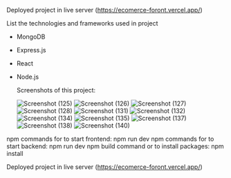 Deployed project in live server (https://ecomerce-foront.vercel.app/)

List the technologies and frameworks used in project
- MongoDB
- Express.js
- React
- Node.js

  Screenshots of this project:

  ![Screenshot (125)](https://github.com/RohitSathya/Mern-ECommerce/assets/156504207/c5a09110-3699-4034-bf25-b315638191b6)
![Screenshot (126)](https://github.com/RohitSathya/Mern-ECommerce/assets/156504207/c0bc321c-bbfa-4478-beb7-84e3378dbe19)
![Screenshot (127)](https://github.com/RohitSathya/Mern-ECommerce/assets/156504207/28952063-de8e-44d6-8e79-487e95b05aae)
![Screenshot (128)](https://github.com/RohitSathya/Mern-ECommerce/assets/156504207/acad61a4-82a7-4420-bc65-3de93ef19847)
![Screenshot (131)](https://github.com/RohitSathya/Mern-ECommerce/assets/156504207/aa419c0c-6df8-4602-8ace-c94825b71b05)
![Screenshot (132)](https://github.com/RohitSathya/Mern-ECommerce/assets/156504207/858660b0-3bc9-4c2e-a615-7a3d119e7f5d)
![Screenshot (134)](https://github.com/RohitSathya/Mern-ECommerce/assets/156504207/47f76994-ef29-4a30-8a8a-c31bfcffb264)
![Screenshot (135)](https://github.com/RohitSathya/Mern-ECommerce/assets/156504207/64ae1f0c-6b50-4f83-b592-8dce760b06cd)
![Screenshot (137)](https://github.com/RohitSathya/Mern-ECommerce/assets/156504207/1780401b-81cb-43a4-b9f4-20bc2225251d)
![Screenshot (138)](https://github.com/RohitSathya/Mern-ECommerce/assets/156504207/8f12667f-5479-4dd3-86dc-96a99679cadd)
![Screenshot (140)](https://github.com/RohitSathya/Mern-ECommerce/assets/156504207/69b8cb82-36c8-4503-9094-98bdc3dd2580)


npm commands for to start frontend:
    npm run dev
npm commands for to start backend:
    npm run dev
npm build command or to install packages:
    npm install

Deployed project in live server (https://ecomerce-foront.vercel.app/)
